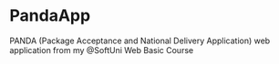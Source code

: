 # PandaApp
PANDA (Package Acceptance and National Delivery Application) web application from my @SoftUni Web Basic Course
